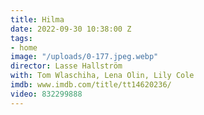 ```yaml
---
title: Hilma
date: 2022-09-30 10:38:00 Z
tags:
- home
image: "/uploads/0-177.jpeg.webp"
director: Lasse Hallström
with: Tom Wlaschiha, Lena Olin, Lily Cole
imdb: www.imdb.com/title/tt14620236/
video: 832299888
---
```


